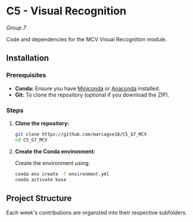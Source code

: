 # C5 - Visual Recognition

_Group 7_

Code and dependencies for the MCV Visual Recognition module.

## Installation

### Prerequisites

- **Conda:** Ensure you have [Miniconda](https://docs.conda.io/en/latest/miniconda.html) or [Anaconda](https://www.anaconda.com/products/distribution) installed.
- **Git:** To clone the repository (optional if you download the ZIP).

### Steps

1. **Clone the repository:**

   ```bash
   git clone https://github.com/marcagve18/C5_G7_MCV
   cd C5_G7_MCV
    ```

2. **Create the Conda environment:**

   Create the environment using:

   ```bash
   conda env create -f environment.yml
   conda activate base
   ```

## Project Structure

Each week's contributions are organized into their respective subfolders.

